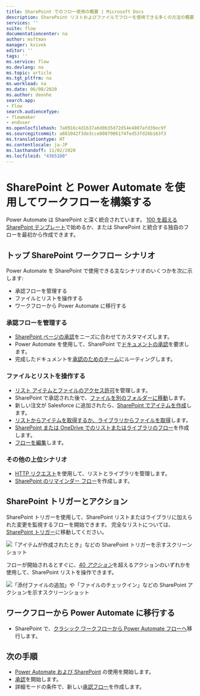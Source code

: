```yaml
---
title: SharePoint でのフロー使用の概要 | Microsoft Docs
description: SharePoint リストおよびファイルでフローを使用できる多くの方法の概要を説明します。
services: ''
suite: flow
documentationcenter: na
author: msftman
manager: kvivek
editor: ''
tags: ''
ms.service: flow
ms.devlang: na
ms.topic: article
ms.tgt_pltfrm: na
ms.workload: na
ms.date: 06/08/2020
ms.author: deonhe
search.app:
- Flow
search.audienceType:
- flowmaker
- enduser
ms.openlocfilehash: 7a0916c4d1637a6d0b35d72d54e4807afd39ec9f
ms.sourcegitcommit: a881042f3de3cce8087986174fed53fd26b163f3
ms.translationtype: HT
ms.contentlocale: ja-JP
ms.lasthandoff: 11/02/2020
ms.locfileid: "4365160"
---
```

# <a name="use-sharepoint-and-power-automate-to-build-workflows"></a>SharePoint と Power Automate を使用してワークフローを構築する

Power Automate は SharePoint と深く統合されています。 [100 を超える SharePoint テンプレート](https://flow.microsoft.com/templates/)で始めるか、または SharePoint と統合する独自のフローを最初から作成できます。

## <a name="top-sharepoint-workflow-scenarios"></a>トップ SharePoint ワークフロー シナリオ

Power Automate を SharePoint で使用できる主なシナリオのいくつかを次に示します:

- 承認フローを管理する
- ファイルとリストを操作する
- ワークフローから Power Automate に移行する

### <a name="manage-approval-flows"></a>承認フローを管理する

- [SharePoint ページの承認](https://docs.microsoft.com/sharepoint/dev/business-apps/power-automate/guidance/customize-page-approvals)をニーズに合わせてカスタマイズします。
- Power Automate を使用して、SharePoint で[ドキュメントの承認](https://docs.microsoft.com/sharepoint/dev/business-apps/power-automate/guidance/require-doc-approval)を要求します。
- 完成したドキュメントを[承認のためのチーム](./customize-sharepoint-page-approvals.md)にルーティングします。

### <a name="work-with-files-and-lists"></a>ファイルとリストを操作する

- [リスト アイテムとファイルのアクセス許可](https://docs.microsoft.com/sharepoint/dev/business-apps/power-automate/guidance/manage-list-item-file-permissions)を管理します。
- SharePoint で承認された後で、[ファイルを別のフォルダーに移動](https://docs.microsoft.com/sharepoint/dev/business-apps/power-automate/guidance/migrate-from-classic-workflows-to-power-automate-flows)します。
- 新しい注文が Salesforce に追加されたら、[SharePoint でアイテムを作成](https://docs.microsoft.com/sharepoint/dev/business-apps/power-automate/guidance/migrate-from-classic-workflows-to-power-automate-flows)します。
- [リストからアイテムを取得するか、ライブラリからファイルを取得](https://docs.microsoft.com/sharepoint/dev/business-apps/power-automate/guidance/working-with-get-items-and-get-files)します。
- [SharePoint または OneDrive でのリストまたはライブラリのフロー](https://support.microsoft.com/office/create-a-flow-for-a-list-or-library-in-sharepoint-or-onedrive-a9c3e03b-0654-46af-a254-20252e580d01)を作成します。
- [フローを編集](https://support.microsoft.com/office/edit-a-flow-for-a-list-in-sharepoint-b6678daa-2c82-44eb-be3f-2a9cb56301e8)します。

### <a name="other-top-scenarios"></a>その他の上位シナリオ

- [HTTP リクエスト](https://docs.microsoft.com/sharepoint/dev/business-apps/power-automate/guidance/working-with-send-sp-http-request)を使用して、リストとライブラリを管理します。
- [SharePoint のリマインダー フロー](create-sharepoint-reminder-flows.md)を作成します。

## <a name="sharepoint-triggers-and-actions"></a>SharePoint トリガーとアクション

SharePoint トリガーを使用して、SharePoint リストまたはライブラリに加えられた変更を監視するフローを開始できます。 完全なリストについては、[SharePoint トリガー](https://docs.microsoft.com/sharepoint/dev/business-apps/power-automate/sharepoint-connector-actions-triggers#sharepoint-triggers)に移動してください。

![「アイテムが作成されたとき」などの SharePoint トリガーを示すスクリーンショット](./media/overview-sharepoint/sharepoint-triggers.png)

フローが開始されるとすぐに、[40 *アクション*](https://docs.microsoft.com/sharepoint/dev/business-apps/power-automate/sharepoint-connector-actions-triggers#sharepoint-actions)を超えるアクションのいずれかを使用して、SharePoint リストを操作できます。

![「添付ファイルの追加」や「ファイルのチェックイン」などの SharePoint アクションを示すスクリーンショット](./media/overview-sharepoint/sharepoint-actions.png)

## <a name="migrate-from-workflows-to-power-automate"></a>ワークフローから Power Automate に移行する

-  SharePoint で、[クラシック ワークフローから Power Automate フローへ](https://docs.microsoft.com/sharepoint/dev/business-apps/power-automate/guidance/migrate-from-classic-workflows-to-power-automate-flows)移行します。

## <a name="next-steps"></a>次の手順

- [Power Automate および SharePoint](https://docs.microsoft.com/sharepoint/dev/business-apps/power-automate/get-started/create-your-first-flow) の使用を開始します。 
- [承認](https://docs.microsoft.com/power-automate/get-started-approvals)を開始します。
- 詳細モードの条件で、新しい[承認フロー](use-expressions-in-conditions.md)を作成します。

